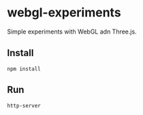 # webgl-experiments

Simple experiments with WebGL adn Three.js.

## Install

`npm install`

## Run

`http-server`

